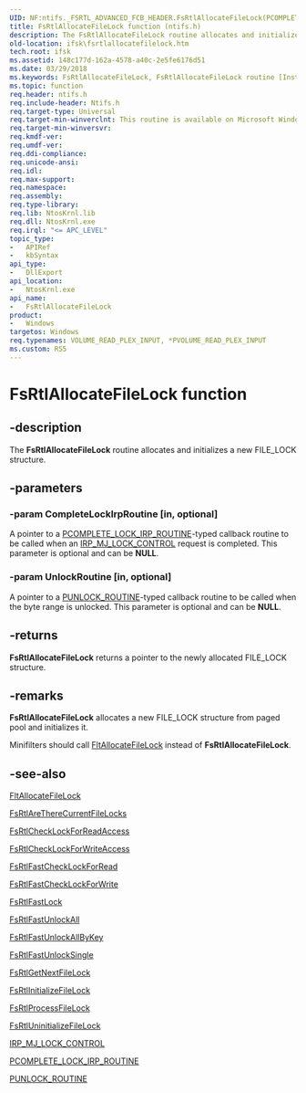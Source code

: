 ```yaml
---
UID: NF:ntifs._FSRTL_ADVANCED_FCB_HEADER.FsRtlAllocateFileLock(PCOMPLETE_LOCK_IRP_ROUTINE,PUNLOCK_ROUTINE)
title: FsRtlAllocateFileLock function (ntifs.h)
description: The FsRtlAllocateFileLock routine allocates and initializes a new FILE_LOCK structure.
old-location: ifsk\fsrtlallocatefilelock.htm
tech.root: ifsk
ms.assetid: 148c177d-162a-4578-a40c-2e5fe6176d51
ms.date: 03/29/2018
ms.keywords: FsRtlAllocateFileLock, FsRtlAllocateFileLock routine [Installable File System Drivers], fsrtlref_cb42425d-add9-4c5b-bddc-54dc55448902.xml, ifsk.fsrtlallocatefilelock, ntifs/FsRtlAllocateFileLock
ms.topic: function
req.header: ntifs.h
req.include-header: Ntifs.h
req.target-type: Universal
req.target-min-winverclnt: This routine is available on Microsoft Windows 2000 and later.
req.target-min-winversvr:
req.kmdf-ver:
req.umdf-ver:
req.ddi-compliance:
req.unicode-ansi:
req.idl:
req.max-support:
req.namespace:
req.assembly:
req.type-library:
req.lib: NtosKrnl.lib
req.dll: NtosKrnl.exe
req.irql: "<= APC_LEVEL"
topic_type:
-	APIRef
-	kbSyntax
api_type:
-	DllExport
api_location:
-	NtosKrnl.exe
api_name:
-	FsRtlAllocateFileLock
product:
-	Windows
targetos: Windows
req.typenames: VOLUME_READ_PLEX_INPUT, *PVOLUME_READ_PLEX_INPUT
ms.custom: RS5
---
```


# FsRtlAllocateFileLock function


## -description


The <b>FsRtlAllocateFileLock</b> routine allocates and initializes a new FILE_LOCK structure.


## -parameters




### -param CompleteLockIrpRoutine [in, optional]

A pointer to a <a href="https://msdn.microsoft.com/library/windows/hardware/ff551032">PCOMPLETE_LOCK_IRP_ROUTINE</a>-typed callback routine to be called when an <a href="https://msdn.microsoft.com/library/windows/hardware/ff549251">IRP_MJ_LOCK_CONTROL</a> request is completed. This parameter is optional and can be <b>NULL</b>.


### -param UnlockRoutine [in, optional]

A pointer to a <a href="https://msdn.microsoft.com/library/windows/hardware/ff551951">PUNLOCK_ROUTINE</a>-typed callback routine to be called when the byte range is unlocked. This parameter is optional and can be <b>NULL</b>.


## -returns



<b>FsRtlAllocateFileLock</b> returns a pointer to the newly allocated FILE_LOCK structure.




## -remarks



<b>FsRtlAllocateFileLock</b> allocates a new FILE_LOCK structure from paged pool and initializes it.

Minifilters should call <a href="https://msdn.microsoft.com/library/windows/hardware/ff541743">FltAllocateFileLock</a> instead of <b>FsRtlAllocateFileLock</b>.




## -see-also




<a href="https://msdn.microsoft.com/library/windows/hardware/ff541743">FltAllocateFileLock</a>



<a href="https://msdn.microsoft.com/library/windows/hardware/ff545697">FsRtlAreThereCurrentFileLocks</a>



<a href="https://msdn.microsoft.com/library/windows/hardware/ff545758">FsRtlCheckLockForReadAccess</a>



<a href="https://msdn.microsoft.com/library/windows/hardware/ff545760">FsRtlCheckLockForWriteAccess</a>



<a href="https://msdn.microsoft.com/library/windows/hardware/ff545918">FsRtlFastCheckLockForRead</a>



<a href="https://msdn.microsoft.com/library/windows/hardware/ff545928">FsRtlFastCheckLockForWrite</a>



<a href="https://msdn.microsoft.com/library/windows/hardware/ff545940">FsRtlFastLock</a>



<a href="https://msdn.microsoft.com/library/windows/hardware/ff545947">FsRtlFastUnlockAll</a>



<a href="https://msdn.microsoft.com/library/windows/hardware/ff545954">FsRtlFastUnlockAllByKey</a>



<a href="https://msdn.microsoft.com/library/windows/hardware/ff545958">FsRtlFastUnlockSingle</a>



<a href="https://msdn.microsoft.com/library/windows/hardware/ff546038">FsRtlGetNextFileLock</a>



<a href="https://msdn.microsoft.com/library/windows/hardware/ff546122">FsRtlInitializeFileLock</a>



<a href="https://msdn.microsoft.com/library/windows/hardware/ff547166">FsRtlProcessFileLock</a>



<a href="https://msdn.microsoft.com/library/windows/hardware/ff547313">FsRtlUninitializeFileLock</a>



<a href="https://msdn.microsoft.com/library/windows/hardware/ff549251">IRP_MJ_LOCK_CONTROL</a>



<a href="https://msdn.microsoft.com/library/windows/hardware/ff551032">PCOMPLETE_LOCK_IRP_ROUTINE</a>



<a href="https://msdn.microsoft.com/library/windows/hardware/ff551951">PUNLOCK_ROUTINE</a>
 

 

